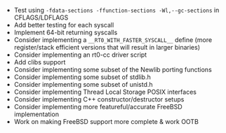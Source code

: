 * Test using `-fdata-sections -ffunction-sections -Wl,--gc-sections` in CFLAGS/LDFLAGS
* Add better testing for each syscall
* Implement 64-bit returning syscalls
* Consider implementing a `__RT0_WITH_FASTER_SYSCALL__` define (more register/stack efficient versions that will result in larger binaries)
* Consider implementing an rt0-cc driver script
* Add clibs support
* Consider implementing some subset of the Newlib porting functions
* Consider implementing some subset of stdlib.h
* Consider implementing some subset of unistd.h
* Consider implementing Thread Local Storage POSIX interfaces
* Consider implementing C++ constructor/destructor setups
* Consider implementing more featureful/accurate FreeBSD implementation
* Work on making FreeBSD support more complete & work OOTB
